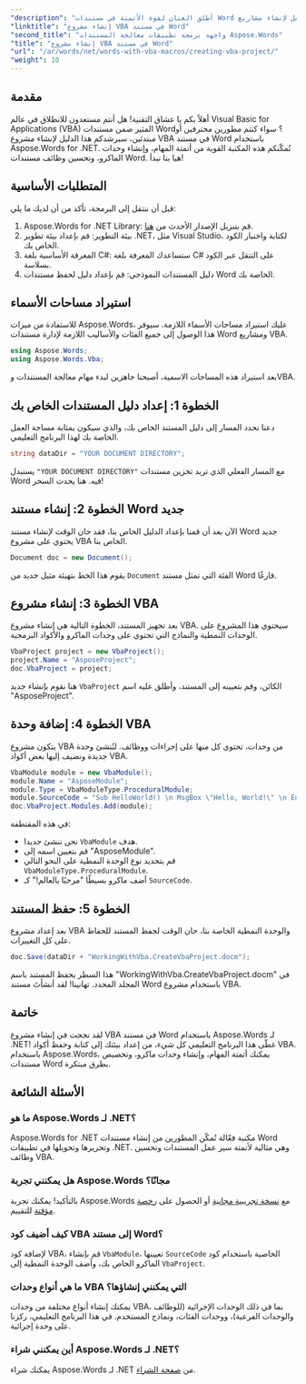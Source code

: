 ```yaml
---
"description": "أطلق العنان لقوة الأتمتة في مستندات Word مع دليلنا الشامل لإنشاء مشاريع VBA باستخدام Aspose.Words لـ .NET. هذا الدليل التعليمي خطوة بخطوة."
"linktitle": "إنشاء مشروع VBA في مستند Word"
"second_title": "واجهة برمجة تطبيقات معالجة المستندات Aspose.Words"
"title": "إنشاء مشروع VBA في مستند Word"
"url": "/ar/words/net/words-with-vba-macros/creating-vba-project/"
"weight": 10
---
```


## مقدمة

أهلاً بكم يا عشاق التقنية! هل أنتم مستعدون للانطلاق في عالم Visual Basic for Applications (VBA) المثير ضمن مستندات Word؟ سواء كنتم مطورين محترفين أو مبتدئين، سيرشدكم هذا الدليل لإنشاء مشروع VBA في مستند Word باستخدام Aspose.Words for .NET. تُمكّنكم هذه المكتبة القوية من أتمتة المهام، وإنشاء وحدات الماكرو، وتحسين وظائف مستندات Word. هيا بنا نبدأ!

## المتطلبات الأساسية

قبل أن ننتقل إلى البرمجة، تأكد من أن لديك ما يلي:

1. Aspose.Words for .NET Library: قم بتنزيل الإصدار الأحدث من [هنا](https://releases.aspose.com/words/net/).
2. بيئة التطوير: قم بإعداد بيئة تطوير .NET، مثل Visual Studio، لكتابة واختبار الكود الخاص بك.
3. المعرفة الأساسية بلغة C#: ستساعدك المعرفة بلغة C# على التنقل عبر الكود بسلاسة.
4. دليل المستندات النموذجي: قم بإعداد دليل لحفظ مستندات Word الخاصة بك.

## استيراد مساحات الأسماء

للاستفادة من ميزات Aspose.Words، عليك استيراد مساحات الأسماء اللازمة. سيوفر هذا الوصول إلى جميع الفئات والأساليب اللازمة لإدارة مستندات Word ومشاريع VBA.

```csharp
using Aspose.Words;
using Aspose.Words.Vba;
```

بعد استيراد هذه المساحات الاسمية، أصبحنا جاهزين لبدء مهام معالجة المستندات وVBA.

## الخطوة 1: إعداد دليل المستندات الخاص بك

دعنا نحدد المسار إلى دليل المستند الخاص بك، والذي سيكون بمثابة مساحة العمل الخاصة بك لهذا البرنامج التعليمي.

```csharp
string dataDir = "YOUR DOCUMENT DIRECTORY";
```

يستبدل `"YOUR DOCUMENT DIRECTORY"` مع المسار الفعلي الذي تريد تخزين مستندات Word فيه. هنا يحدث السحر!

## الخطوة 2: إنشاء مستند Word جديد

الآن بعد أن قمنا بإعداد الدليل الخاص بنا، فقد حان الوقت لإنشاء مستند Word جديد يحتوي على مشروع VBA الخاص بنا.

```csharp
Document doc = new Document();
```

يقوم هذا الخط بتهيئة مثيل جديد من `Document` الفئة التي تمثل مستند Word فارغًا.

## الخطوة 3: إنشاء مشروع VBA

بعد تجهيز المستند، الخطوة التالية هي إنشاء مشروع VBA. سيحتوي هذا المشروع على الوحدات النمطية والنماذج التي تحتوي على وحدات الماكرو والأكواد البرمجية.

```csharp
VbaProject project = new VbaProject();
project.Name = "AsposeProject";
doc.VbaProject = project;
```

هنا نقوم بإنشاء جديد `VbaProject` الكائن، وقم بتعيينه إلى المستند، وأطلق عليه اسم "AsposeProject".

## الخطوة 4: إضافة وحدة VBA

يتكون مشروع VBA من وحدات، تحتوي كل منها على إجراءات ووظائف. لنُنشئ وحدة جديدة ونضيف إليها بعض أكواد VBA.

```csharp
VbaModule module = new VbaModule();
module.Name = "AsposeModule";
module.Type = VbaModuleType.ProceduralModule;
module.SourceCode = "Sub HelloWorld() \n MsgBox \"Hello, World!\" \n End Sub";
doc.VbaProject.Modules.Add(module);
```

في هذه المقتطفة:
- نحن ننشئ جديدا `VbaModule` هدف.
- قم بتعيين اسمه إلى "AsposeModule".
- قم بتحديد نوع الوحدة النمطية على النحو التالي `VbaModuleType.ProceduralModule`.
- أضف ماكرو بسيطًا "مرحبًا بالعالم!" كـ `SourceCode`.

## الخطوة 5: حفظ المستند

بعد إعداد مشروع VBA والوحدة النمطية الخاصة بنا، حان الوقت لحفظ المستند للحفاظ على كل التغييرات.

```csharp
doc.Save(dataDir + "WorkingWithVba.CreateVbaProject.docm");
```

هذا السطر يحفظ المستند باسم "WorkingWithVba.CreateVbaProject.docm" في المجلد المحدد. تهانينا! لقد أنشأتَ مستند Word باستخدام مشروع VBA.

## خاتمة

لقد نجحت في إنشاء مشروع VBA في مستند Word باستخدام Aspose.Words لـ .NET! غطّى هذا البرنامج التعليمي كل شيء، من إعداد بيئتك إلى كتابة وحفظ أكواد VBA. باستخدام Aspose.Words، يمكنك أتمتة المهام، وإنشاء وحدات ماكرو، وتخصيص مستندات Word بطرق مبتكرة.

## الأسئلة الشائعة

### ما هو Aspose.Words لـ .NET؟
Aspose.Words for .NET مكتبة فعّالة تُمكّن المطورين من إنشاء مستندات Word وتحريرها وتحويلها في تطبيقات .NET. وهي مثالية لأتمتة سير عمل المستندات وتحسين وظائف VBA.

### هل يمكنني تجربة Aspose.Words مجانًا؟
بالتأكيد! يمكنك تجربة Aspose.Words مع [نسخة تجريبية مجانية](https://releases.aspose.com/) أو الحصول على [رخصة مؤقتة](https://purchase.aspose.com/temporary-license/) للتقييم.

### كيف أضيف كود VBA إلى مستند Word؟
لإضافة كود VBA، قم بإنشاء `VbaModule`، تعيينها `SourceCode` الخاصية باستخدام كود الماكرو الخاص بك، وأضف الوحدة النمطية إلى `VbaProject`.

### ما هي أنواع وحدات VBA التي يمكنني إنشاؤها؟
يمكنك إنشاء أنواع مختلفة من وحدات VBA، بما في ذلك الوحدات الإجرائية (للوظائف والوحدات الفرعية)، ووحدات الفئات، ونماذج المستخدم. في هذا البرنامج التعليمي، ركزنا على وحدة إجرائية.

### أين يمكنني شراء Aspose.Words لـ .NET؟
يمكنك شراء Aspose.Words لـ .NET من [صفحة الشراء](https://purchase.aspose.com/buy).